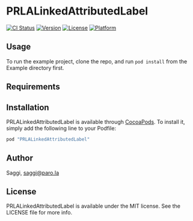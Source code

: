 # PRLALinkedAttributedLabel

[![CI Status](http://img.shields.io/travis/Saggi/PRLALinkedAttributedLabel.svg?style=flat)](https://travis-ci.org/Saggi/PRLALinkedAttributedLabel)
[![Version](https://img.shields.io/cocoapods/v/PRLALinkedAttributedLabel.svg?style=flat)](http://cocoapods.org/pods/PRLALinkedAttributedLabel)
[![License](https://img.shields.io/cocoapods/l/PRLALinkedAttributedLabel.svg?style=flat)](http://cocoapods.org/pods/PRLALinkedAttributedLabel)
[![Platform](https://img.shields.io/cocoapods/p/PRLALinkedAttributedLabel.svg?style=flat)](http://cocoapods.org/pods/PRLALinkedAttributedLabel)

## Usage

To run the example project, clone the repo, and run `pod install` from the Example directory first.

## Requirements

## Installation

PRLALinkedAttributedLabel is available through [CocoaPods](http://cocoapods.org). To install
it, simply add the following line to your Podfile:

```ruby
pod "PRLALinkedAttributedLabel"
```

## Author

Saggi, saggi@paro.la

## License

PRLALinkedAttributedLabel is available under the MIT license. See the LICENSE file for more info.
